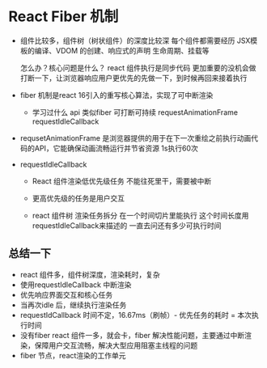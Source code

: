 # React Fiber 机制

- 组件比较多，组件树（树状组件）的深度比较深
    每个组件都需要经历 JSX模板的编译、VDOM 的创建、响应式的声明
    生命周期、挂载等

    怎么办？核心问题是什么？
    react 组件执行是同步代码  更加重要的没机会做
    打断一下，让浏览器响应用户更优先的先做一下，到时候再回来接着执行

- fiber 机制是react 16引入的重写核心算法，实现了可中断渲染

    - 学习过什么 api 类似fiber
        可打断可持续 
        requestAnimationFrame 
        requestIdleCallback

- requsetAnimationFrame
    是浏览器提供的用于在下一次重绘之前执行动画代码的API，它能确保动画流畅运行并节省资源
    1s执行60次

- requestIdleCallback
    - React 组件渲染低优先级任务
        不能往死里干，需要被中断
    - 更高优先级的任务是用户交互

    - react 组件树 渲染任务拆分
        在一个时间切片里能执行
        这个时间长度用requestIdleCallback来描述的
        一直去问还有多少可执行时间

## 总结一下
- react 组件多，组件树深度，渲染耗时，复杂
- 使用requestIdleCallback 中断渲染
- 优先响应界面交互和核心任务
- 当再次idle 后，继续执行渲染任务
- requestIdCallback 时间不定，16.67ms（刷帧）- 优先任务的耗时 = 本次执行时间
- 没有fiber react 组件一多，就会卡，fiber 解决性能问题，主要通过中断渲染，保障用户交互流畅，解决大型应用阻塞主线程的问题
- fiber 节点，react渲染的工作单元
